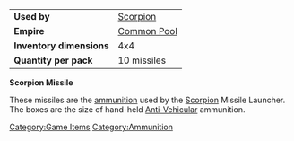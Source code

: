 |                          |                               |
| ------------------------ | ----------------------------- |
| **Used by**              | [Scorpion](../Scorpion.md)       |
| **Empire**               | [Common Pool](../terminology/Common_Pool.md) |
| **Inventory dimensions** | 4x4                           |
| **Quantity per pack**    | 10 missiles                   |

**Scorpion Missile**

These missiles are the [ammunition](../items/Ammunition.md) used by the
[Scorpion](../Scorpion.md) Missile Launcher. The boxes are the size
of hand-held [Anti-Vehicular](../certifications/Anti-Vehicular.md) ammunition.

[Category:Game Items](Category:Game_Items.md)
[Category:Ammunition](Category:Ammunition.md)
